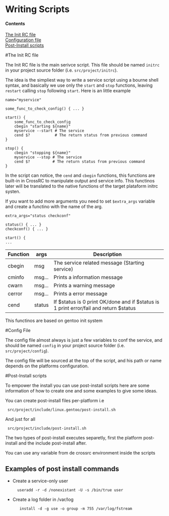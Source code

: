Writing Scripts
===============

#### Contents
[The Init RC file](#initrc)  
[Configuration file](#config)  
[Post-Install scripts](#postinstall)  

<a name="initrc" />
#The Init RC file

The Init RC file is the main serivce script. This file should be named
`initrc` in your project source folder (i.e. `src/project/initrc`).
    
The idea is the simpliest way to write a service script using a bourne shell
syntax, and basically we use only the `start` and `stop` functions, leaving
`restart` calling `stop` following `start`. Here is an little example

    name="myservice"
    
    some_func_to_check_config() { ... }
    
    start() {
        some_func_to_check_config
        cbegin "starting ${name}"
        myservice --start # The service
        cend $?           # The return status from previous command
    }
    
    stop() {
        cbegin "stopping ${name}"
        myservice --stop # The service
        cend $?          # The return status from previous command
    }
    

In the script can notice, the `cend` and `cbegin` functions, this functions
are built-in in CrossRC to manipulate output and service info. This
functinos later will be translated to the native functions of the target
plataform initrc systen.

If you want to add more arguments you need to set `$extra_args` variable
and create a functino with the name of the arg.

    extra_args="status checkconf"
    
    status() { ... }
    checkconf() { ... }
    
    start() {
    ...


| Function | args   | Description                                   |
|----------|--------|------------------------------------------------------|
| cbegin   | msg    | The service related message (Starting service)       |
| cminfo   | msg... | Prints a information message                         |
| cwarn    | msg... | Prints a warning message                             |
| cerror   | msg... | Prints a error message                               |
| cend     | status | If $status is 0 print OK/done and if $status is 1 print error/fail and return $status

This functinos are based on gentoo init system

<a name="config" />
#Config File

The config file almost always is just a few variables to conf the service,
and should be named `config` in your project source folder (i.e. 
`src/project/config`).

The config file will be sourced at the top of the script, and his path 
or name depends on the platforms configuration.

<a name="postinstall"/>
#Post-Install scripts

To empower the install you can use post-install scripts
here are some information of how to create one and some
examples to give some ideas.

You can create post-install files per-platform i.e

     src/project/include/linux.gentoo/post-install.sh
    
And just for all
    
     src/project/include/post-install.sh

The two types of post-install executes separetly, first the platform post-install and the include post-install after. 

You can use any variable from de crossrc environment inside the scripts


Examples of post install commands
---------------------------------

- Create a service-only user

        useradd -r -d /nonexistant -U -s /bin/true user

- Create a log folder in /var/log

         install -d -g use -o group -m 755 /var/log/fstream
                     